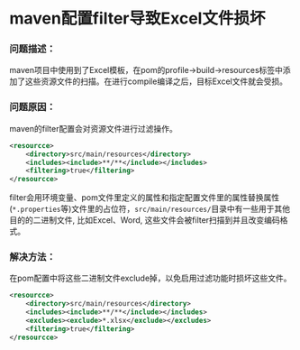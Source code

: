 # maven配置filter导致Excel文件损坏

### 问题描述：

maven项目中使用到了Excel模板，在pom的profile->build->resources标签中添加了这些资源文件的扫描。在进行compile编译之后，目标Excel文件就会受损。

### 问题原因：

maven的filter配置会对资源文件进行过滤操作。

```xml
<resourcce>
	<directory>src/main/resources</directory>
    <includes><include>**/**</include></includes>
    <filtering>true</filtering>
</resourcce>
```

filter会用环境变量、pom文件里定义的属性和指定配置文件里的属性替换属性(`*.properties`等)文件里的占位符，`src/main/resources/`目录中有一些用于其他目的的二进制文件, 比如Excel、Word, 这些文件会被filter扫描到并且改变编码格式。

### 解决方法：

在pom配置中将这些二进制文件exclude掉，以免启用过滤功能时损坏这些文件。

```xml
<resourcce>
	<directory>src/main/resources</directory>
    <includes><include>**/**</include></includes>
    <excludes><exclude>*.xlsx</exclude></excludes>
    <filtering>true</filtering>
</resourcce>
```

